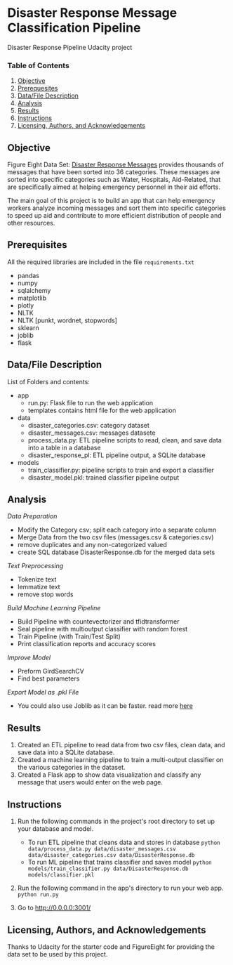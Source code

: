 # Disaster Response Message Classification Pipeline
Disaster Response Pipeline Udacity project

### Table of Contents

1. [Objective](#Objective)
2. [Prerequesites](#Libraries)
3. [Data/File Description](#FileDescription)
4. [Analysis](#Analysis)
5. [Results](#Results)
6. [Instructions](#Instructions)
7. [Licensing, Authors, and Acknowledgements](#Licensing)

## Objective <a name="Objective"></a>
Figure Eight Data Set:  [Disaster Response Messages](https://www.figure-eight.com/dataset/combined-disaster-response-data/) provides thousands of messages that have been sorted into 36 categories. These messages are sorted into specific categories such as Water, Hospitals, Aid-Related, that are specifically aimed at helping emergency personnel in their aid efforts.

The main goal of this project is to build an app that can help emergency workers analyze incoming messages and sort them into specific categories to speed up aid and contribute to more efficient distribution of people and other resources. 

## Prerequisites <a name="Libraries"></a>
All the required libraries are included in the file <code>requirements.txt</code>
* pandas
* numpy
* sqlalchemy
* matplotlib
* plotly
* NLTK
* NLTK [punkt, wordnet, stopwords]
* sklearn
* joblib
* flask

## Data/File Description <a name="FileDescription"></a>
List of Folders and contents:
* app
    - run.py: Flask file to run the web application
    - templates contains html file for the web application
* data
    - disaster_categories.csv: category dataset
    - disaster_messages.csv: messages datasete
    - process_data.py: ETL pipeline scripts to read, clean, and save data into a table in a database 
    - disaster_response_pl: ETL pipeline output, a SQLite database
* models
    - train_classifier.py: pipeline scripts to train and export a classifier
    - disaster_model.pkl: trained classifier pipeline output

## Analysis <a name="Analysis"></a>
*Data Preparation*
- Modify the Category csv; split each category into a separate column
- Merge Data from the two csv files (messages.csv & categories.csv)
- remove duplicates and any non-categorized valued
- create SQL database DisasterResponse.db for the merged data sets

*Text Preprocessing*
- Tokenize text 
- lemmatize text
- remove stop words

*Build Machine Learning Pipeline*
- Build Pipeline with countevectorizer and tfidtransformer
- Seal pipeline with multioutput classifier with random forest 
- Train Pipeline (with Train/Test Split)
- Print classification reports and accuracy scores

*Improve Model*
- Preform GirdSearchCV
- Find best parameters

*Export Model as .pkl File*
- You could also use Joblib as it can be faster. read more [here](https://stackoverflow.com/questions/12615525/what-are-the-different-use-cases-of-joblib-versus-pickle)

## Results <a name="Results"></a>
1. Created an ETL pipeline to read data from two csv files, clean data, and save data into a SQLite database.
2. Created a machine learning pipeline to train a multi-output classifier on the various categories in the dataset.
3. Created a Flask app to show data visualization and classify any message that users would enter on the web page.

## Instructions <a name="Instructions"></a>
1. Run the following commands in the project's root directory to set up your database and model.

    - To run ETL pipeline that cleans data and stores in database
        `python data/process_data.py data/disaster_messages.csv data/disaster_categories.csv data/DisasterResponse.db`
    - To run ML pipeline that trains classifier and saves model
        `python models/train_classifier.py data/DisasterResponse.db models/classifier.pkl`

2. Run the following command in the app's directory to run your web app.
    `python run.py`

3. Go to http://0.0.0.0:3001/

## Licensing, Authors, and Acknowledgements <a name="Licensing"></a>
Thanks to Udacity for the starter code and FigureEight for providing the data set to be used by this project.

